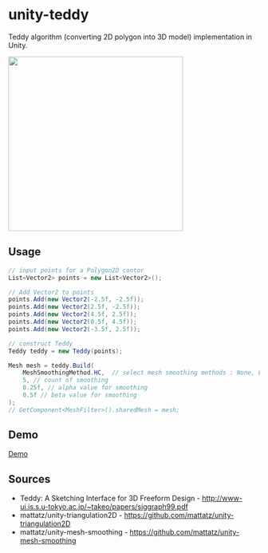 unity-teddy
=====================

Teddy algorithm (converting 2D polygon into 3D model) implementation in Unity.

<img src="https://raw.githubusercontent.com/mattatz/unity-teddy/master/Captures/Demo.gif" width="350px">

## Usage

```cs
// input points for a Polygon2D contor
List<Vector2> points = new List<Vector2>();

// Add Vector2 to points
points.Add(new Vector2(-2.5f, -2.5f));
points.Add(new Vector2(2.5f, -2.5f));
points.Add(new Vector2(4.5f, 2.5f));
points.Add(new Vector2(0.5f, 4.5f));
points.Add(new Vector2(-3.5f, 2.5f));

// construct Teddy 
Teddy teddy = new Teddy(points);

Mesh mesh = teddy.Build(
    MeshSmoothingMethod.HC,  // select mesh smoothing methods : None, Laplacian, HC
    5, // count of smoothing
    0.25f, // alpha value for smoothing 
    0.5f // beta value for smoothing
);
// GetComponent<MeshFilter>().sharedMesh = mesh;
```

## Demo

[Demo](https://mattatz.github.io/unity/teddy)

## Sources

- Teddy: A Sketching Interface for 3D Freeform Design - http://www-ui.is.s.u-tokyo.ac.jp/~takeo/papers/siggraph99.pdf
- mattatz/unity-triangulation2D - https://github.com/mattatz/unity-triangulation2D
- mattatz/unity-mesh-smoothing - https://github.com/mattatz/unity-mesh-smoothing

